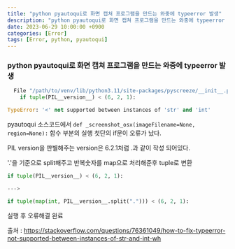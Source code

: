 ```yaml
---
title: "python pyautoqui로 화면 캡쳐 프로그램을 만드는 와중에 typeerror 발생"
description: "python pyautoqui로 화면 캡쳐 프로그램을 만드는 와중에 typeerror 발생"
date: 2023-06-29 10:00:00 +0900
categories: [Error]
tags: [Error, python, pyautoqui]
---
```


### python  pyautoqui로 화면 캡쳐 프로그램을 만드는 와중에 typeerror 발생

```python
  File "/path/to/venv/lib/python3.11/site-packages/pyscreeze/__init__.py", line 527, in _screenshot_osx
    if tuple(PIL__version__) < (6, 2, 1):

TypeError: '<' not supported between instances of 'str' and 'int'
```

pyautoqui 소스코드에서 ```def _screenshot_osx(imageFilename=None, region=None):``` 함수 부분의 실행 첫단의 if문이 오류가 났다.

PIL version을 판별해주는 version은 6.2.1처럼 .과 같이 작성 되어있다.

'.'을 기준으로 split해주고 반복숫자를 map으로 처리해준후 tuple로 변환

```python
if tuple(PIL__version__) < (6, 2, 1):

--->

if tuple(map(int, PIL__version__.split("."))) < (6, 2, 1):


```

실행 후 오류해결 완료

출처 : https://stackoverflow.com/questions/76361049/how-to-fix-typeerror-not-supported-between-instances-of-str-and-int-wh